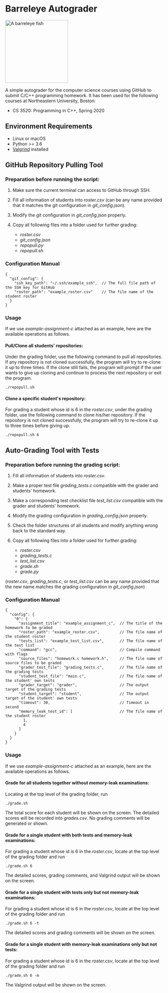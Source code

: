 # Barreleye Autograder

<img src="https://upload.wikimedia.org/wikipedia/commons/c/c0/Opisthoproctus_soleatus.png" width="200" alt="A barreleye fish">

A simple autograder for the computer science courses using GitHub to submit C/C++ programming homework. It has been used for the following courses at Northeastern University, Boston:

- CS 3520: Programming in C++, Spring 2020
 
## Environment Requirements

- Linux or macOS
- Python >= 3.6
- [Valgrind](http://valgrind.org/downloads/current.html) installed

## GitHub Repository Pulling Tool

### Preparation before running the script:

1. Make sure the current terminal can access to GitHub through SSH.
2. Fill all information of students into *roster.csv* (can be any name provided that it matches the git configuration in *git_config.json*).
3. Modify the git configuration in *git_config.json* properly.
4. Copy all following files into a folder used for further grading:

    - *roster.csv*
    - *git_config.json*
    - *repopull.py*
    - *repopull.sh*
    
### Configuration Manual

    {
      "git_config": {
        "ssh_key_path": "~/.ssh/example_ssh",  // The full file path of the SSH key for GitHub
        "roster_path": "example_roster.csv"    // The file name of the student roster
      }
    }

### Usage

If we use *example-assignment-c* attached as an example, here are the available operations as follows.

#### Pull/Clone all students' repositories:

Under the grading folder, use the following command to pull all repositories. If any repository is not cloned successfully, the program will try to re-clone it up to three times. If the clone still fails, the program will prompt if the user wants to give up cloning and continue to process the next repository or exit the program.

    ./repopull.sh

#### Clone a specific student's repository:

For grading a student whose id is 6 in the *roster.csv*, under the grading folder, use the following command to clone his/her repository. If the repository is not cloned successfully, the program will try to re-clone it up to three times before giving up.

    ./repopull.sh 6

## Auto-Grading Tool with Tests

### Preparation before running the grading script:

1. Fill all information of students into *roster.csv*.
2. Make a proper test file *grading\_tests.c* compatible with the grader and students' homework.
3. Make a corresponding test checklist file *test\_list.csv* compatible with the grader and students' homework.
1. Modify the grading configuration in *grading_config.json* properly.
4. Check the folder structures of all students and modify anything wrong back to the standard way.
5. Copy all following files into a folder used for further grading:

	- *roster.csv*
	- *grading\_tests.c*
	- *test\_list.csv*
	- *grade.sh*
	- *grade.py*

(*roster.csv*, *grading\_tests.c*, or *test_list.csv* can be any name provided that the new name matches the grading configuration in *git_config.json*)

### Configuration Manual 

    {
      "config": {
        "0": {
          "assignment_title": "example_assignment_c",  // The title of the homework to be graded
          "roster_path": "example_roster.csv",         // The file name of the student roster
          "tests_list": "example_test_list.csv",       // The file name of the test list
          "command": "gcc",                            // Compile command with flags
          "source_files": "homework.c homework.h",     // The file name of source files to be graded
          "grader_test_file": "grading_tests.c",       // The file name of the grading tests
          "student_test_file": "main.c",               // The file name of the student' own tests
          "grader_target": "grader",                   // The output target of the grading tests
          "student_target": "student",                 // The output target of the student' own tests
          "timeout": 30,                               // Timeout in second
          "memory_leak_test_id": [                     // The file name of the student roster
            1,
            4
          ]
        }
      }
    }

### Usage

If we use *example-assignment-c* attached as an example, here are the available operations as follows.

#### Grade for all students together without memory-leak examinations:

Locating at the top level of the grading folder, run

    ./grade.sh

The total score for each student will be shown on the screen. The detailed scores will be recorded into *grades.csv*. No grading comments will be generated or shown.

#### Grade for a single student with both tests and memory-leak examinations:

For grading a student whose id is 6 in the *roster.csv*, locate at the top level of the grading folder and run

    ./grade.sh 6

The detailed scores, grading comments, and Valgrind output will be shown on the screen.

#### Grade for a single student with tests only but not memory-leak examinations:

For grading a student whose id is 6 in the *roster.csv*, locate at the top level of the grading folder and run

    ./grade.sh 6 -t

The detailed scores and grading comments will be shown on the screen.

#### Grade for a single student with memory-leak examinations only but not tests:

For grading a student whose id is 6 in the *roster.csv*, locate at the top level of the grading folder and run

    ./grade.sh 6 -m

The Valgrind output will be shown on the screen.
